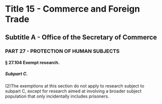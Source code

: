 
# Title 15 - Commerce and Foreign Trade
## Subtitle A - Office of the Secretary of Commerce
### PART 27 - PROTECTION OF HUMAN SUBJECTS
#### § 27.104 Exempt research.
##### Subpart C.

(2)The exemptions at this section do not apply to research subject to subpart C, except for research aimed at involving a broader subject population that only incidentally includes prisoners.
